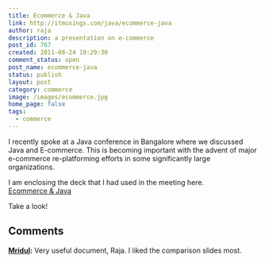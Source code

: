 ```yaml
---
title: Ecommerce & Java
link: http://itmusings.com/java/ecommerce-java
author: raja
description: a presentation on e-commerce
post_id: 767
created: 2011-08-24 19:29:30
comment_status: open
post_name: ecommerce-java
status: publish
layout: post
category: commerce
image: /images/ecommerce.jpg
home_page: false
tags:
  - commerce
---
```



I recently spoke at a Java conference in Bangalore where we discussed Java and E-commerce. This is becoming important with the advent of major e-commerce re-platforming efforts in some significantly large organizations.

I am enclosing the deck that I had used in the meeting here.  
[Ecommerce & Java](/images/2011/08/Ecommerce-Java.pdf)

Take a look!

## Comments

**[Mridul](#1970 "2011-11-14 09:51:59"):** Very useful document, Raja. I liked the comparison slides most.

